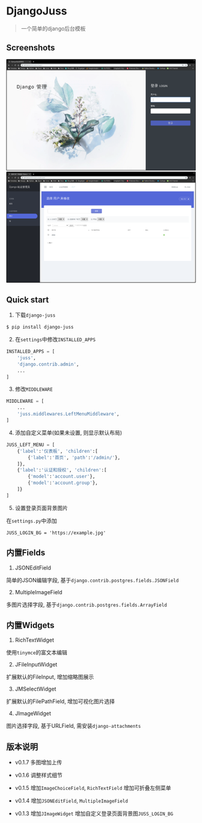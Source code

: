 # DjangoJuss

> 一个简单的django后台模板

## Screenshots

![Login](./login.png)
![Users](./users.png)


## Quick start

1. 下载`django-juss`

```bash
$ pip install django-juss
```

2. 在`settings`中修改`INSTALLED_APPS`

```python
INSTALLED_APPS = [
    'juss',
    'django.contrib.admin',
    ...
]
```

3. 修改`MIDDLEWARE`
```python
MIDDLEWARE = [
    ...
    'juss.middlewares.LeftMenuMiddleware',
]
```

4. 添加自定义菜单(如果未设置, 则显示默认布局)

```python
JUSS_LEFT_MENU = [
    {'label':'仪表板', 'children':[
        {'label':'首页', 'path':'/admin/'},
    ]},
    {'label':'认证和授权', 'children':[
        {'model':'account.user'},
        {'model':'account.group'},
    ]}
]

```

5. 设置登录页面背景图片

在`settings.py`中添加

```
JUSS_LOGIN_BG = 'https://example.jpg'
```

## 内置Fields

1. JSONEditField

简单的JSON编辑字段, 基于`django.contrib.postgres.fields.JSONField`

2. MultipleImageField

多图片选择字段, 基于`django.contrib.postgres.fields.ArrayField`


## 内置Widgets

1. RichTextWidget

使用`tinymce`的富文本编辑

2. JFileInputWidget

扩展默认的FileInput, 增加缩略图展示

3. JMSelectWidget

扩展默认的FilePathField, 增加可视化图片选择

4. JImageWidget

图片选择字段, 基于URLField, 需安装`django-attachments`

## 版本说明

* v0.1.7
  多图增加上传

* v0.1.6
  调整样式细节

* v0.1.5
  增加`ImageChoiceField`, `RichTextField`
  增加可折叠左侧菜单

* v0.1.4
  增加`JSONEditField`, `MultipleImageField`

* v0.1.3
  增加`JImageWidget`
  增加自定义登录页面背景图`JUSS_LOGIN_BG`
